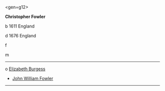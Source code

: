<gen=g12>

<b>Christopher Fowler</b>

b 1611 England

d 1676 England

f

m 

<hr>

o [Elizabeth Burgess](../g12/elizabeth_burgess.md)

- [John William Fowler](../g11/john_william_fowler.md)

<hr>

